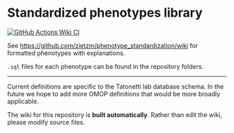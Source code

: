# Standardized phenotypes library

[![GitHub Actions Wiki CI](https://img.shields.io/github/workflow/status/zietzm/phenotype_standardization/Update%20and%20publish%20wiki?label=Build%20Wiki&logo=github&style=for-the-badge)](https://github.com/zietzm/phenotype_standardization/actions)

See https://github.com/zietzm/phenotype_standardization/wiki for formatted phenotypes with explanations.

`.sql` files for each phenotype can be found in the repository folders.

---

Current definitions are specific to the Tatonetti lab database schema.
In the future we hope to add more OMOP definitions that would be more broadly applicable.

The wiki for this repository is **built automatically**.
Rather than edit the wiki, please modify source files.
